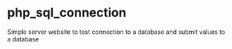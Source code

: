 # php_sql_connection
Simple server website to test connection to a database and submit values to a database

